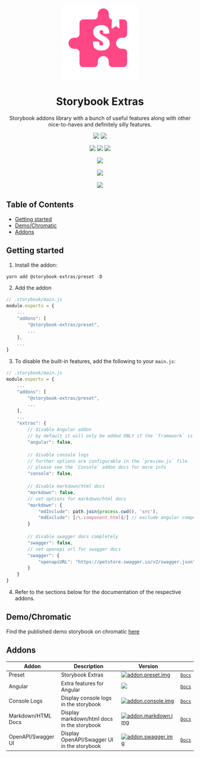 <div align="center">

<img src="https://github.com/sheriffMoose/storybook-extras/blob/master/logos/extras.svg?raw=true" alt="logo" width="200" />

<h1>Storybook Extras</h1>

<p>Storybook addons library with a bunch of useful features along with other nice-to-haves and definitely silly features.</p>

[![][badge.release]][link.release]
[![][badge.license]][link.license]

![][badge.node]
![][badge.npm]
![][badge.downloads]

[![][badge.storybook]][link.npm]

[![][badge.health]][link.snyk]

[![][badge.banner]][link.npm]

</div>

<h2>Table of Contents</h2>

- [Getting started](#getting-started)
- [Demo/Chromatic](#demochromatic)
- [Addons](#addons)

## Getting started

1. Install the addon:

```js
yarn add @storybook-extras/preset -D
```

2. Add the addon

```js
// .storybook/main.js
module.exports = {
    ...
    "addons": [
        "@storybook-extras/preset",
        ...
    ],
    ...
}
```

3. To disable the built-in features, add the following to your `main.js`:

```js
// .storybook/main.js
module.exports = {
    ...
    "addons": [
        "@storybook-extras/preset",
        ...
    ],
    ...
    "extras": {
        // disable Angular addon
        // by default it will only be added ONLY if the `framework` is set to `@storybook/angular`
        "angular": false,

        // disable console logs
        // further options are configurable in the `preview.js` file
        // please see the `Console` addon docs for more info
        "console": false,

        // disable markdown/html docs
        "markdown": false,
        // set options for markdown/html docs
        "markdown": {
            "mdInclude": path.join(process.cwd(), 'src'),
            "mdExclude": [/\.component.html$/] // exclude angular component html files
        }

        // disable swagger docs completely
        "swagger": false,
        // set openapi url for swagger docs
        "swagger": {
            "openapiURL": "https://petstore.swagger.io/v2/swagger.json"
        }
    }
}
```

4. Refer to the sections below for the documentation of the respective addons.

## Demo/Chromatic

Find the published demo storybook on chromatic [here](https://master--63c1a45beed1a8f036a44e28.chromatic.com/)

## Addons

| Addon              | Description                                 | Version                                      |                                                                                                 |
| ------------------ | ------------------------------------------- | -------------------------------------------- | ----------------------------------------------------------------------------------------------- |
| Preset | Storybook Extras | [![addon.preset.img]][addon.preset.link]     | [`Docs`](https://github.com/sheriffMoose/storybook-extras/#readme)
| Angular            | Extra features for Angular                  | [![][addon.angular.img]][addon.angular.link] | [`Docs`](https://github.com/sheriffMoose/storybook-extras/tree/master/packages/angular#readme)  |
| Console Logs       | Display console logs in the storybook       | [![addon.console.img]][addon.console.link]   | [`Docs`](https://github.com/sheriffMoose/storybook-extras/tree/master/packages/console#readme)  |
| Markdown/HTML Docs | Display markdown/html docs in the storybook | [![addon.markdown.img]][addon.markdown.link] | [`Docs`](https://github.com/sheriffMoose/storybook-extras/tree/master/packages/markdown#readme) |
| OpenAPI/Swagger UI | Display OpenAPI/Swagger UI in the storybook | [![addon.swagger.img]][addon.swagger.link]   | [`Docs`](https://github.com/sheriffMoose/storybook-extras/tree/master/packages/swagger#readme)  |

[addon.preset.img]: https://img.shields.io/npm/v/@storybook-extras/preset?logo=storybook&logoColor=white&label=&color=grey&labelColor=FF4785&style=for-the-badge
[addon.preset.link]: https://www.npmjs.com/package/@storybook-extras/preset
[addon.angular.img]: https://img.shields.io/npm/v/@storybook-extras/angular?logo=angular&label=&color=grey&labelColor=DD0031&style=for-the-badge
[addon.angular.link]: https://www.npmjs.com/package/@storybook-extras/angular
[addon.console.img]: https://img.shields.io/npm/v/@storybook-extras/console?label=&color=grey&labelColor=339933&logoColor=white&style=for-the-badge&logo=data:image/svg+xml;base64,PHN2ZyB4bWxucz0iaHR0cDovL3d3dy53My5vcmcvMjAwMC9zdmciIHZpZXdCb3g9IjAgMCAyMCAyMCIgZmlsbD0iY3VycmVudENvbG9yIiBjb2xvcj0iIj48cGF0aCBmaWxsLXJ1bGU9ImV2ZW5vZGQiIGQ9Ik0yIDVhMiAyIDAgMDEyLTJoMTJhMiAyIDAgMDEyIDJ2MTBhMiAyIDAgMDEtMiAySDRhMiAyIDAgMDEtMi0yVjV6bTMuMjkzIDEuMjkzYTEgMSAwIDAxMS40MTQgMGwzIDNhMSAxIDAgMDEwIDEuNDE0bC0zIDNhMSAxIDAgMDEtMS40MTQtMS40MTRMNy41ODYgMTAgNS4yOTMgNy43MDdhMSAxIDAgMDEwLTEuNDE0ek0xMSAxMmExIDEgMCAxMDAgMmgzYTEgMSAwIDEwMC0yaC0zeiIgY2xpcC1ydWxlPSJldmVub2RkIi8+PC9zdmc+
[addon.console.link]: https://www.npmjs.com/package/@storybook-extras/console
[addon.markdown.img]: https://img.shields.io/npm/v/@storybook-extras/markdown?logo=markdown&label=&color=grey&labelColor=orange&style=for-the-badge
[addon.markdown.link]: https://www.npmjs.com/package/@storybook-extras/markdown
[addon.swagger.img]: https://img.shields.io/npm/v/@storybook-extras/swagger?logo=swagger&label=&color=grey&labelColor=85EA2D&logoColor=black&style=for-the-badge
[addon.swagger.link]: https://www.npmjs.com/package/@storybook-extras/swagger
[badge.logo]: https://github.com/sheriffMoose/storybook-extras/blob/master/logo.png?raw=true
[badge.release]: https://badge.shields.io/github/actions/workflow/status/sheriffMoose/storybook-extras/release.yml?logo=github&label=release
[badge.license]: https://badge.shields.io/github/license/sheriffMoose/storybook-extras?logo=github
[badge.node]: https://badge.shields.io/node/v/@storybook-extras/preset?logo=node.js&logoColor=white&labelColor=339933&color=grey&label=
[badge.npm]: https://badge.shields.io/npm/v/@storybook-extras/preset?logo=npm&logoColor=white&labelColor=CB3837&color=grey&label=
[badge.downloads]: https://badge.shields.io/npm/dt/@storybook-extras/preset?logo=docusign&logoColor=white&labelColor=purple&color=grey&label=
[badge.angular]: https://badge.shields.io/npm/dependency-version/@storybook-extras/preset/dev/@angular/core?logo=angular&labelColor=DD0031&color=grey&label=
[badge.storybook]: https://badge.shields.io/npm/dependency-version/@storybook-extras/preset/dev/storybook?logo=storybook&logoColor=white&labelColor=FF4785&color=grey&label=
[badge.typescript]: https://badge.shields.io/npm/dependency-version/@storybook-extras/preset/dev/typescript?logo=typescript&logoColor=white&labelColor=3178C6&color=grey&label=
[badge.health]: https://snyk.io/advisor/npm-package/@storybook-extras/preset/badge.svg
[badge.banner]: https://nodei.co/npm/@storybook-extras/preset.png
[link.release]: https://github.com/sheriffMoose/storybook-extras/actions/workflows/release.yml
[link.license]: https://github.com/sheriffMoose/storybook-extras/blob/master/LICENSE
[link.npm]: https://npmjs.org/package/@storybook-extras/preset
[link.snyk]: https://snyk.io/advisor/npm-package/@storybook-extras/preset
